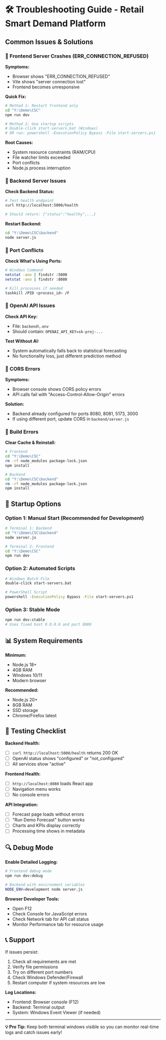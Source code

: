 # 🛠️ Troubleshooting Guide - Retail Smart Demand Platform

## Common Issues & Solutions

### 🔧 Frontend Server Crashes (ERR_CONNECTION_REFUSED)

**Symptoms:**
- Browser shows "ERR_CONNECTION_REFUSED"
- Vite shows "server connection lost"
- Frontend becomes unresponsive

**Quick Fix:**
```bash
# Method 1: Restart frontend only
cd "Y:\Demo\CSC"
npm run dev

# Method 2: Use startup scripts
# Double-click start-servers.bat (Windows)
# OR run: powershell -ExecutionPolicy Bypass -File start-servers.ps1
```

**Root Causes:**
- System resource constraints (RAM/CPU)
- File watcher limits exceeded
- Port conflicts
- Node.js process interruption

### 🔧 Backend Server Issues

**Check Backend Status:**
```bash
# Test health endpoint
curl http://localhost:5000/health

# Should return: {"status":"healthy",...}
```

**Restart Backend:**
```bash
cd "Y:\Demo\CSC\backend"
node server.js
```

### 🔧 Port Conflicts

**Check What's Using Ports:**
```bash
# Windows Command
netstat -ano | findstr :5000
netstat -ano | findstr :8080

# Kill processes if needed
taskkill /PID <process_id> /F
```

### 🔧 OpenAI API Issues

**Check API Key:**
- File: `backend\.env`
- Should contain: `OPENAI_API_KEY=sk-proj-...`

**Test Without AI:**
- System automatically falls back to statistical forecasting
- No functionality loss, just different prediction method

### 🔧 CORS Errors

**Symptoms:**
- Browser console shows CORS policy errors
- API calls fail with "Access-Control-Allow-Origin" errors

**Solution:**
- Backend already configured for ports 8080, 8081, 5173, 3000
- If using different port, update CORS in `backend/server.js`

### 🔧 Build Errors

**Clear Cache & Reinstall:**
```bash
# Frontend
cd "Y:\Demo\CSC"
rm -rf node_modules package-lock.json
npm install

# Backend  
cd "Y:\Demo\CSC\backend"
rm -rf node_modules package-lock.json
npm install
```

## 🚀 Startup Options

### Option 1: Manual Start (Recommended for Development)
```bash
# Terminal 1: Backend
cd "Y:\Demo\CSC\backend"
node server.js

# Terminal 2: Frontend  
cd "Y:\Demo\CSC"
npm run dev
```

### Option 2: Automated Scripts
```bash
# Windows Batch File
double-click start-servers.bat

# PowerShell Script
powershell -ExecutionPolicy Bypass -File start-servers.ps1
```

### Option 3: Stable Mode
```bash
npm run dev:stable
# Uses fixed host 0.0.0.0 and port 8080
```

## 📊 System Requirements

**Minimum:**
- Node.js 18+
- 4GB RAM
- Windows 10/11
- Modern browser

**Recommended:**
- Node.js 20+
- 8GB RAM
- SSD storage
- Chrome/Firefox latest

## 🎯 Testing Checklist

**Backend Health:**
- [ ] `curl http://localhost:5000/health` returns 200 OK
- [ ] OpenAI status shows "configured" or "not_configured" 
- [ ] All services show "active"

**Frontend Health:**
- [ ] `http://localhost:8080` loads React app
- [ ] Navigation menu works
- [ ] No console errors

**API Integration:**
- [ ] Forecast page loads without errors
- [ ] "Run Demo Forecast" button works
- [ ] Charts and KPIs display correctly
- [ ] Processing time shows in metadata

## 🔍 Debug Mode

**Enable Detailed Logging:**
```bash
# Frontend debug mode
npm run dev:debug

# Backend with environment variables
NODE_ENV=development node server.js
```

**Browser Developer Tools:**
- Open F12
- Check Console for JavaScript errors
- Check Network tab for API call status
- Monitor Performance tab for resource usage

## 📞 Support

If issues persist:
1. Check all requirements are met
2. Verify file permissions
3. Try on different port numbers
4. Check Windows Defender/Firewall
5. Restart computer if system resources are low

**Log Locations:**
- Frontend: Browser console (F12)
- Backend: Terminal output
- System: Windows Event Viewer (if needed)

---
**💡 Pro Tip:** Keep both terminal windows visible so you can monitor real-time logs and catch issues early!
